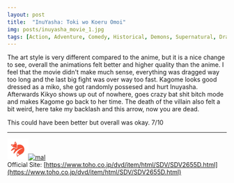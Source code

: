 ```yaml
---
layout: post
title:  "InuYasha: Toki wo Koeru Omoi"
img: posts/inuyasha_movie_1.jpg
tags: [Action, Adventure, Comedy, Historical, Demons, Supernatural, Drama, Magic, Romance, Fantasy, Shounen, InuYasha]
---
```


The art style is very different compared to the anime, but it is a nice change to see, overall the animations felt better and higher quality than the anime.
I feel that the movie didn't make much sense, everything was dragged way too long and the last big fight was over way too fast. Kagome looks good dressed as a miko, she got randomly possesed and hurt Inuyasha. Afterwards Kikyo shows up out of nowhere, goes crazy bat shit bitch mode and makes Kagome go back to her time.
The death of the villain also felt a bit weird, here take my backlash and this arrow, now you are dead.
  
This could have been better but overall was okay. 7/10

---

[![kitsu](..\assets\img\kitsu.png)](https://kitsu.io/anime/inuyasha-toki-wo-koeru-omoi)[![mal](..\assets\img\mal.ico)](https://myanimelist.net/anime/452/InuYasha_Movie_1__Toki_wo_Koeru_Omoi)  
Official Site: [https://www.toho.co.jp/dvd/item/html/SDV/SDV2655D.html](https://www.toho.co.jp/dvd/item/html/SDV/SDV2655D.html)  